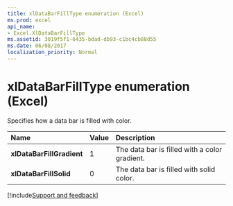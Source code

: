 ```yaml
---
title: xlDataBarFillType enumeration (Excel)
ms.prod: excel
api_name:
- Excel.XlDataBarFillType
ms.assetid: 3019f5f1-6435-bdad-db93-c1bc4cb88d55
ms.date: 06/08/2017
localization_priority: Normal
---
```



# xlDataBarFillType enumeration (Excel)

Specifies how a data bar is filled with color.



|Name|Value|Description|
|:-----|:-----|:-----|
| **xlDataBarFillGradient**|1|The data bar is filled with a color gradient.|
| **xlDataBarFillSolid**|0|The data bar is filled with solid color.|

[!include[Support and feedback](~/includes/feedback-boilerplate.md)]